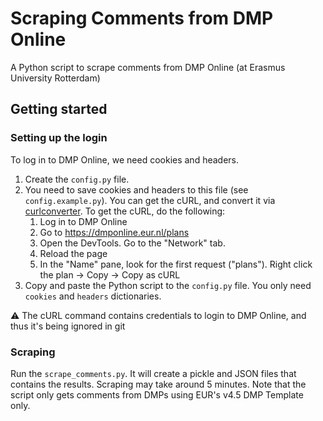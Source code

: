 # Scraping Comments from DMP Online

A Python script to scrape comments from DMP Online (at Erasmus University Rotterdam)

## Getting started

### Setting up the login

To log in to DMP Online, we need cookies and headers.

1. Create the `config.py` file.
2. You need to save cookies and headers to this file (see `config.example.py`). You can get the cURL, and convert it via [curlconverter](https://curlconverter.com/). To get the cURL, do the following:
   1. Log in to DMP Online
   2. Go to https://dmponline.eur.nl/plans
   3. Open the DevTools. Go to the "Network" tab.
   4. Reload the page
   5. In the "Name" pane, look for the first request ("plans"). Right click the plan -> Copy -> Copy as cURL
3. Copy and paste the Python script to the `config.py` file. You only need `cookies` and `headers` dictionaries.

⚠️ The cURL command contains credentials to login to DMP Online, and thus it's being ignored in git

### Scraping

Run the `scrape_comments.py`. It will create a pickle and JSON files that contains the results. Scraping may take around 5 minutes. Note that the script only gets comments from DMPs using EUR's v4.5 DMP Template only.
